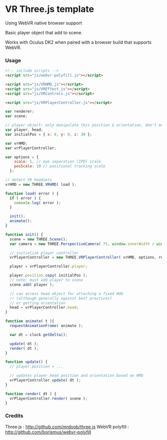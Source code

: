 VR Three.js template
===================
Using WebVR native browser support

Basic player object that add to scene.

Works with Oculus DK2 when paired with a browser build that supports WebVR.

### Usage

```html
<!-- include scripts -->
<script src="js/webvr-polyfill.js"></script>

<script src="js/VRHMD.js"></script>
<script src="js/VREffect.js"></script>
<script src="js/VRControls.js"></script>

<script src="js/VRPlayerController.js"></script>
```

```js
var renderer;
var scene;

// player object: only manipulate this position & orientation, don't modify camera directly
var player, head;
var initialPos = { x: 0, y: 0, z: 30 };

var vrHMD;
var vrPlayerController;

var options = {
    scale: 1, // eye separation (IPD) scale
    posScale: 10 // positional tracking scale
  };

// detect VR headsets
vrHMD = new THREE.VRHMD( load );

function load( error ) {
  if ( error ) {
    console.log( error );
  }

  init();
  animate();
}

function init() {
  scene = new THREE.Scene();
  var camera = new THREE.PerspectiveCamera( 75, window.innerWidth / window.innerHeight, 1, 3000 );

  // initialize player controller
  vrPlayerController = new THREE.VRPlayerController( vrHMD, options, renderer, camera );

  player = vrPlayerController.player;

  player.position.copy( initialPos );
  // note: must add player to scene
  scene.add( player );

  // can access head object for attaching a fixed HUD
  // (although generally against best practices)
  // or getting orientation
  head = vrPlayerController.head;
}

function animate( t ){
  requestAnimationFrame( animate );

  var dt = clock.getDelta();

  update( dt );
  render( dt );
}

function update() {
  // player.position = ...

  // updates player head position and orientation based on HMD
  vrPlayerController.update( dt );
}

function render( dt ) {
  vrPlayerController.render( scene );
}

```
### Credits
Three.js : http://github.com/mrdoob/three.js
WebVR polyfill : http://github.com/borismus/webvr-polyfill

